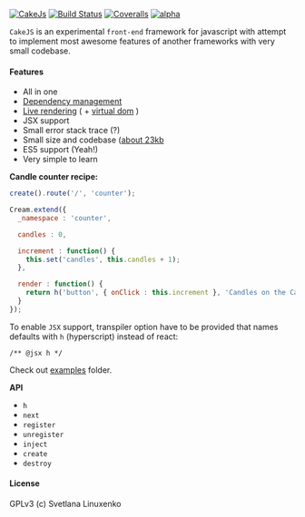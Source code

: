 [![CakeJs](https://raw.githubusercontent.com/linuxenko/cakejs/master/contrib/cakejs.png)](https://github.com/linuxenko/cakejs)
[![Build Status](https://img.shields.io/travis/linuxenko/cakejs.svg?style=flat-square&branch=develop)](https://travis-ci.org/linuxenko/cakejs) [![Coveralls](https://img.shields.io/coveralls/linuxenko/cakejs/develop.svg?style=flat-square)](https://coveralls.io/github/linuxenko/cakejs) [![alpha](https://img.shields.io/badge/stability-Experimental-ff69b4.svg?style=flat-square)](https://github.com/linuxenko/cakejs)

`CakeJS` is an experimental `front-end` framework for javascript with attempt to implement most awesome features of another frameworks with very small codebase.

#### Features

  * All in one
  * [Dependency management](./contrib/di.md)
  * [Live rendering](./contrib/loop.md) ( + [virtual dom](https://github.com/linuxenko/basic-virtual-dom) )
  * JSX support
  * Small error stack trace (?)
  * Small size and codebase ([about 23kb](./dist/cake.js)
  * ES5 support (Yeah!)
  * Very simple to learn

**Candle counter recipe:**

```js
create().route('/', 'counter');

Cream.extend({
  _namespace : 'counter',

  candles : 0,

  increment : function() {
    this.set('candles', this.candles + 1);
  },

  render : function() {
    return h('button', { onClick : this.increment }, 'Candles on the Cake: ' + this.candles);
  }
});
```

To enable `JSX` support, transpiler option have to be provided that names defaults with `h` (hyperscript) instead of react:

```
/** @jsx h */
```

Check out [examples](./examples) folder.

**API**

  * `h`
  * `next`
  * `register`
  * `unregister`
  * `inject`
  * `create`
  * `destroy`


#### License

GPLv3 (c) Svetlana Linuxenko
